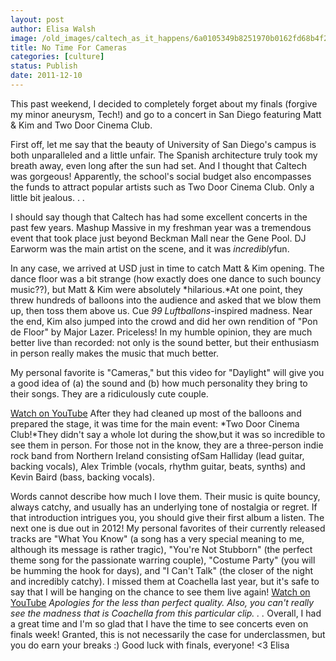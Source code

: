 ```yaml
---
layout: post
author: Elisa Walsh
image: /old_images/caltech_as_it_happens/6a0105349b8251970b0162fd68b4f2970d.jpg
title: No Time For Cameras 
categories: [culture]
status: Publish
date: 2011-12-10
---
```


This past weekend, I decided to completely forget about my finals (forgive my minor aneurysm, Tech!) and go to a concert in San Diego featuring Matt &amp; Kim and Two Door Cinema Club.

First off, let me say that the beauty of University of San Diego's campus is both unparalleled and a little unfair. The Spanish architecture truly took my breath away, even long after the sun had set. And I thought that Caltech was gorgeous! Apparently, the school's social budget also encompasses the funds to attract popular artists such as Two Door Cinema Club. Only a little bit jealous. . .

I should say though that Caltech has had some excellent concerts in the past few years. Mashup Massive in my freshman year was a tremendous event that took place just beyond Beckman Mall near the Gene Pool. DJ Earworm was the main artist on the scene, and it was *incredibly*fun.

In any case, we arrived at USD just in time to catch Matt &amp; Kim opening. The dance floor was a bit strange (how exactly does one dance to such bouncy music??), but Matt &amp; Kim were absolutely *hilarious.*At one point, they threw hundreds of balloons into the audience and asked that we blow them up, then toss them above us. Cue *99 Luftballons*-inspired madness. Near the end, Kim also jumped into the crowd and did her own rendition of "Pon de Floor" by Major Lazer. Priceless! In my humble opinion, they are much better live than recorded: not only is the sound better, but their enthusiasm in person really makes the music that much better.

My personal favorite is "Cameras," but this video for "Daylight" will give you a good idea of (a) the sound and (b) how much personality they bring to their songs. They are a ridiculously cute couple.

[Watch on YouTube](https://www.youtube.com/watch?v=WgBeu3FVi60)
After they had cleaned up most of the balloons and prepared the stage, it was time for the main event: *Two Door Cinema Club!*They didn't say a whole lot during the show,but it was so incredible to see them in person. For those not in the know, they are a three-person indie rock band from Northern Ireland consisting ofSam Halliday (lead guitar, backing vocals), Alex Trimble (vocals, rhythm guitar, beats, synths) and Kevin Baird (bass, backing vocals).

Words cannot describe how much I love them. Their music is quite bouncy, always catchy, and usually has an underlying tone of nostalgia or regret. If that introduction intrigues you, you should give their first album a listen. The next one is due out in 2012! My personal favorites of their currently released tracks are "What You Know" (a song has a very special meaning to me, although its message is rather tragic), "You're Not Stubborn" (the perfect theme song for the passionate warring couple), "Costume Party" (you will be humming the hook for days), and "I Can't Talk" (the closer of the night and incredibly catchy). I missed them at Coachella last year, but it's safe to say that I will be hanging on the chance to see them live again!
[Watch on YouTube](https://www.youtube.com/watch?v=fcGk6i1bOxs)
*Apologies for the less than perfect quality. Also, you can't really see the madness that is Coachella from this particular clip. . .*
Overall, I had a great time and I'm so glad that I have the time to see concerts even on finals week! Granted, this is not necessarily the case for underclassmen, but you do earn your breaks :)
Good luck with finals, everyone!
&lt;3
Elisa

